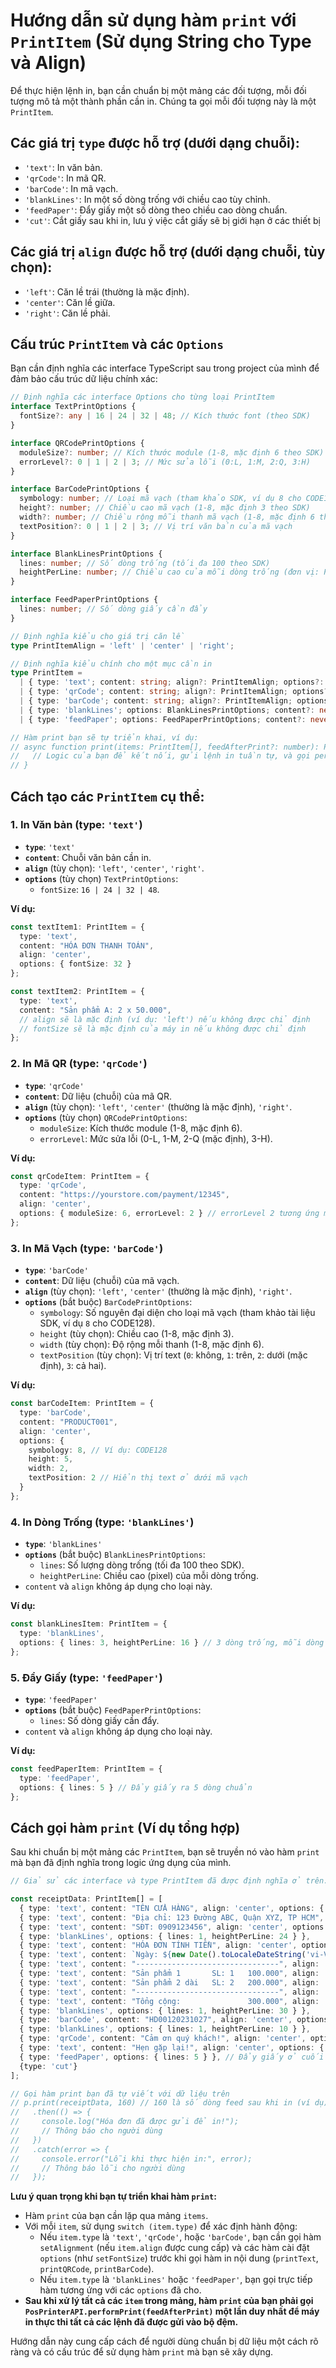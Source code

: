 # Hướng dẫn sử dụng hàm `print` với `PrintItem` (Sử dụng String cho Type và Align)

Để thực hiện lệnh in, bạn cần chuẩn bị một mảng các đối tượng, mỗi đối tượng mô tả một thành phần cần in. Chúng ta gọi mỗi đối tượng này là một `PrintItem`.

## Các giá trị `type` được hỗ trợ (dưới dạng chuỗi):

*   `'text'`: In văn bản.
*   `'qrCode'`: In mã QR.
*   `'barCode'`: In mã vạch.
*   `'blankLines'`: In một số dòng trống với chiều cao tùy chỉnh.
*   `'feedPaper'`: Đẩy giấy một số dòng theo chiều cao dòng chuẩn.
*   `'cut'`: Cắt giấy sau khi in, lưu ý việc cắt giấy sẽ bị giới hạn ở các thiết bị

## Các giá trị `align` được hỗ trợ (dưới dạng chuỗi, tùy chọn):

*   `'left'`: Căn lề trái (thường là mặc định).
*   `'center'`: Căn lề giữa.
*   `'right'`: Căn lề phải.

## Cấu trúc `PrintItem` và các `Options`

Bạn cần định nghĩa các interface TypeScript sau trong project của mình để đảm bảo cấu trúc dữ liệu chính xác:

```typescript
// Định nghĩa các interface Options cho từng loại PrintItem
interface TextPrintOptions {
  fontSize?: any | 16 | 24 | 32 | 48; // Kích thước font (theo SDK)
}

interface QRCodePrintOptions {
  moduleSize?: number; // Kích thước module (1-8, mặc định 6 theo SDK)
  errorLevel?: 0 | 1 | 2 | 3; // Mức sửa lỗi (0:L, 1:M, 2:Q, 3:H)
}

interface BarCodePrintOptions {
  symbology: number; // Loại mã vạch (tham khảo SDK, ví dụ 8 cho CODE128)
  height?: number; // Chiều cao mã vạch (1-8, mặc định 3 theo SDK)
  width?: number; // Chiều rộng mỗi thanh mã vạch (1-8, mặc định 6 theo SDK)
  textPosition?: 0 | 1 | 2 | 3; // Vị trí văn bản của mã vạch
}

interface BlankLinesPrintOptions {
  lines: number; // Số dòng trống (tối đa 100 theo SDK)
  heightPerLine: number; // Chiều cao của mỗi dòng trống (đơn vị: Pixel)
}

interface FeedPaperPrintOptions {
  lines: number; // Số dòng giấy cần đẩy
}

// Định nghĩa kiểu cho giá trị căn lề
type PrintItemAlign = 'left' | 'center' | 'right';

// Định nghĩa kiểu chính cho một mục cần in
type PrintItem =
  | { type: 'text'; content: string; align?: PrintItemAlign; options?: TextPrintOptions; }
  | { type: 'qrCode'; content: string; align?: PrintItemAlign; options?: QRCodePrintOptions; }
  | { type: 'barCode'; content: string; align?: PrintItemAlign; options: BarCodePrintOptions; } // `options.symbology` là bắt buộc
  | { type: 'blankLines'; options: BlankLinesPrintOptions; content?: never; align?: never; }
  | { type: 'feedPaper'; options: FeedPaperPrintOptions; content?: never; align?: never; };

// Hàm print bạn sẽ tự triển khai, ví dụ:
// async function print(items: PrintItem[], feedAfterPrint?: number): Promise<void> {
//   // Logic của bạn để kết nối, gửi lệnh in tuần tự, và gọi performPrint sẽ ở đây
// } 
```

## Cách tạo các `PrintItem` cụ thể:

### 1. In Văn bản (type: `'text'`)
*   **`type`**: `'text'`
*   **`content`**: Chuỗi văn bản cần in.
*   **`align`** (tùy chọn): `'left'`, `'center'`, `'right'`.
*   **`options`** (tùy chọn) `TextPrintOptions`:
    *   `fontSize`: `16 | 24 | 32 | 48`.

**Ví dụ:**
```typescript
const textItem1: PrintItem = {
  type: 'text',
  content: "HÓA ĐƠN THANH TOÁN",
  align: 'center',
  options: { fontSize: 32 }
};

const textItem2: PrintItem = {
  type: 'text',
  content: "Sản phẩm A: 2 x 50.000",
  // align sẽ là mặc định (ví dụ: 'left') nếu không được chỉ định
  // fontSize sẽ là mặc định của máy in nếu không được chỉ định
};
```

### 2. In Mã QR (type: `'qrCode'`)
*   **`type`**: `'qrCode'`
*   **`content`**: Dữ liệu (chuỗi) của mã QR.
*   **`align`** (tùy chọn): `'left'`, `'center'` (thường là mặc định), `'right'`.
*   **`options`** (tùy chọn) `QRCodePrintOptions`:
    *   `moduleSize`: Kích thước module (1-8, mặc định 6).
    *   `errorLevel`: Mức sửa lỗi (0-L, 1-M, 2-Q (mặc định), 3-H).

**Ví dụ:**
```typescript
const qrCodeItem: PrintItem = {
  type: 'qrCode',
  content: "https://yourstore.com/payment/12345",
  align: 'center',
  options: { moduleSize: 6, errorLevel: 2 } // errorLevel 2 tương ứng mức 'Q'
};
```

### 3. In Mã Vạch (type: `'barCode'`)
*   **`type`**: `'barCode'`
*   **`content`**: Dữ liệu (chuỗi) của mã vạch.
*   **`align`** (tùy chọn): `'left'`, `'center'` (thường là mặc định), `'right'`.
*   **`options`** (bắt buộc) `BarCodePrintOptions`:
    *   `symbology`: Số nguyên đại diện cho loại mã vạch (tham khảo tài liệu SDK, ví dụ `8` cho CODE128).
    *   `height` (tùy chọn): Chiều cao (1-8, mặc định 3).
    *   `width` (tùy chọn): Độ rộng mỗi thanh (1-8, mặc định 6).
    *   `textPosition` (tùy chọn): Vị trí text (`0`: không, `1`: trên, `2`: dưới (mặc định), `3`: cả hai).

**Ví dụ:**
```typescript
const barCodeItem: PrintItem = {
  type: 'barCode',
  content: "PRODUCT001",
  align: 'center',
  options: {
    symbology: 8, // Ví dụ: CODE128
    height: 5,
    width: 2,
    textPosition: 2 // Hiển thị text ở dưới mã vạch
  }
};
```

### 4. In Dòng Trống (type: `'blankLines'`)
*   **`type`**: `'blankLines'`
*   **`options`** (bắt buộc) `BlankLinesPrintOptions`:
    *   `lines`: Số lượng dòng trống (tối đa 100 theo SDK).
    *   `heightPerLine`: Chiều cao (pixel) của mỗi dòng trống.
*   `content` và `align` không áp dụng cho loại này.

**Ví dụ:**
```typescript
const blankLinesItem: PrintItem = {
  type: 'blankLines',
  options: { lines: 3, heightPerLine: 16 } // 3 dòng trống, mỗi dòng cao 16 pixel
};
```

### 5. Đẩy Giấy (type: `'feedPaper'`)
*   **`type`**: `'feedPaper'`
*   **`options`** (bắt buộc) `FeedPaperPrintOptions`:
    *   `lines`: Số dòng giấy cần đẩy.
*   `content` và `align` không áp dụng cho loại này.

**Ví dụ:**
```typescript
const feedPaperItem: PrintItem = {
  type: 'feedPaper',
  options: { lines: 5 } // Đẩy giấy ra 5 dòng chuẩn
};
```

## Cách gọi hàm `print` (Ví dụ tổng hợp)

Sau khi chuẩn bị một mảng các `PrintItem`, bạn sẽ truyền nó vào hàm `print` mà bạn đã định nghĩa trong logic ứng dụng của mình.

```typescript
// Giả sử các interface và type PrintItem đã được định nghĩa ở trên.

const receiptData: PrintItem[] = [
  { type: 'text', content: "TÊN CỬA HÀNG", align: 'center', options: { fontSize: 32 } },
  { type: 'text', content: "Địa chỉ: 123 Đường ABC, Quận XYZ, TP HCM", align: 'center', options: { fontSize: 16 } },
  { type: 'text', content: "SĐT: 0909123456", align: 'center', options: { fontSize: 16 } },
  { type: 'blankLines', options: { lines: 1, heightPerLine: 24 } },
  { type: 'text', content: "HÓA ĐƠN TÍNH TIỀN", align: 'center', options: { fontSize: 24 } },
  { type: 'text', content: `Ngày: ${new Date().toLocaleDateString('vi-VN')}`, align: 'left' },
  { type: 'text', content: "--------------------------------", align: 'center' },
  { type: 'text', content: "Sản phẩm 1       SL: 1   100.000", align: 'left' },
  { type: 'text', content: "Sản phẩm 2 dài   SL: 2   200.000", align: 'left' },
  { type: 'text', content: "--------------------------------", align: 'center' },
  { type: 'text', content: "Tổng cộng:               300.000", align: 'right', options: { fontSize: 24 } },
  { type: 'blankLines', options: { lines: 1, heightPerLine: 30 } },
  { type: 'barCode', content: "HD00120231027", align: 'center', options: { symbology: 8, height: 4, width: 2, textPosition: 0 } },
  { type: 'blankLines', options: { lines: 1, heightPerLine: 10 } },
  { type: 'qrCode', content: "Cảm ơn quý khách!", align: 'center', options: { moduleSize: 4 } },
  { type: 'text', content: "Hẹn gặp lại!", align: 'center', options: { fontSize: 16 } },
  { type: 'feedPaper', options: { lines: 5 } }, // Đẩy giấy ở cuối để dễ xé
  {type: 'cut'}
];

// Gọi hàm print bạn đã tự viết với dữ liệu trên
// p.print(receiptData, 160) // 160 là số dòng feed sau khi in (ví dụ)
//   .then(() => {
//     console.log("Hóa đơn đã được gửi để in!");
//     // Thông báo cho người dùng
//   })
//   .catch(error => {
//     console.error("Lỗi khi thực hiện in:", error);
//     // Thông báo lỗi cho người dùng
//   });
```

**Lưu ý quan trọng khi bạn tự triển khai hàm `print`:**

*   Hàm `print` của bạn cần lặp qua mảng `items`.
*   Với mỗi `item`, sử dụng `switch (item.type)` để xác định hành động:
    *   Nếu `item.type` là `'text'`, `'qrCode'`, hoặc `'barCode'`, bạn cần gọi hàm `setAlignment` (nếu `item.align` được cung cấp) và các hàm cài đặt `options` (như `setFontSize`) trước khi gọi hàm in nội dung (`printText`, `printQRCode`, `printBarCode`).
    *   Nếu `item.type` là `'blankLines'` hoặc `'feedPaper'`, bạn gọi trực tiếp hàm tương ứng với các `options` đã cho.
*   **Sau khi xử lý tất cả các `item` trong mảng, hàm `print` của bạn phải gọi `PosPrinterAPI.performPrint(feedAfterPrint)` một lần duy nhất để máy in thực thi tất cả các lệnh đã được gửi vào bộ đệm.**

Hướng dẫn này cung cấp cách để người dùng chuẩn bị dữ liệu một cách rõ ràng và có cấu trúc để sử dụng hàm `print` mà bạn sẽ xây dựng.
```
